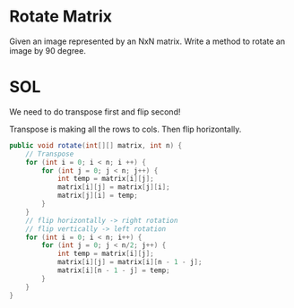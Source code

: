 # Rotate Matrix

Given an image represented by an NxN matrix. Write a method to rotate an image by 90 degree.

# SOL

We need to do transpose first and flip second!

Transpose is making all the rows to cols.
Then flip horizontally.

```java
public void rotate(int[][] matrix, int n) {
	// Transpose
	for (int i = 0; i < n; i ++) {
		for (int j = 0; j < n; j++) {
			int temp = matrix[i][j];
			matrix[i][j] = matrix[j][i];
			matrix[j][i] = temp;
		}
	}
	// flip horizontally -> right rotation
	// flip vertically -> left rotation
	for (int i = 0; i < n; i++) {
		for (int j = 0; j < n/2; j++) {
			int temp = matrix[i][j];
			matrix[i][j] = matrix[i][n - 1 - j];
			matrix[i][n - 1 - j] = temp;
		}
	}
}

```